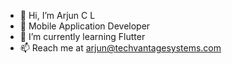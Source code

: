 - 👋 Hi, I’m Arjun C L
- 👀 Mobile Application Developer
- 🌱 I’m currently learning Flutter
- 📫 Reach me at arjun@techvantagesystems.com

<!---
arjun-2131/arjun-2131 is a ✨ special ✨ repository because its `README.md` (this file) appears on your GitHub profile.
You can click the Preview link to take a look at your changes.
--->
